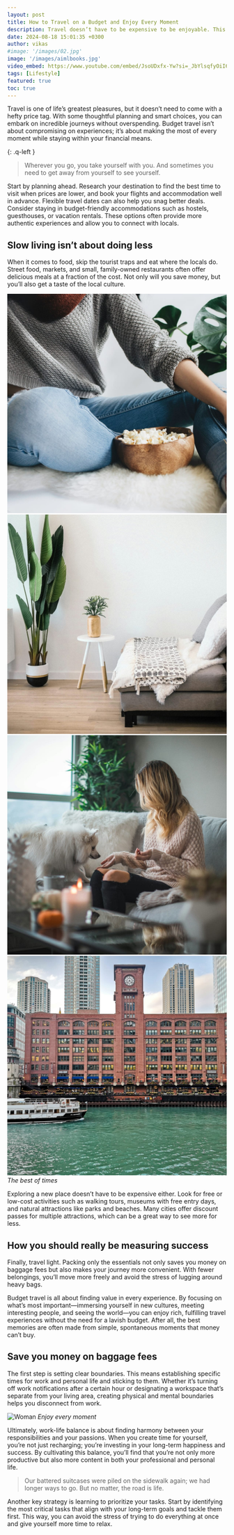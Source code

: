 ```yaml
---
layout: post
title: How to Travel on a Budget and Enjoy Every Moment
description: Travel doesn’t have to be expensive to be enjoyable. This article provides tips on how to make the most of your trips without breaking the bank, ensuring that you can explore the world and create unforgettable memories on a budget.
date: 2024-08-18 15:01:35 +0300
author: vikas
#image: '/images/02.jpg'
image: '/images/aimlbooks.jpg'
video_embed: https://www.youtube.com/embed/JsoUDxfx-Yw?si=_JbYlsqfyOiI6zFO
tags: [Lifestyle]
featured: true
toc: true
---
```


Travel is one of life’s greatest pleasures, but it doesn’t need to come with a hefty price tag. With some thoughtful planning and smart choices, you can embark on incredible journeys without overspending. Budget travel isn’t about compromising on experiences; it’s about making the most of every moment while staying within your financial means.

{: .q-left }
> Wherever you go, you take yourself with you. And sometimes you need to get away from yourself to see yourself.

Start by planning ahead. Research your destination to find the best time to visit when prices are lower, and book your flights and accommodation well in advance. Flexible travel dates can also help you snag better deals. Consider staying in budget-friendly accommodations such as hostels, guesthouses, or vacation rentals. These options often provide more authentic experiences and allow you to connect with locals.

## Slow living isn’t about doing less

When it comes to food, skip the tourist traps and eat where the locals do. Street food, markets, and small, family-owned restaurants often offer delicious meals at a fraction of the cost. Not only will you save money, but you’ll also get a taste of the local culture.

<div class="gallery-box">
  <div class="gallery">
    <img src="/images/02-2.jpg" loading="lazy">
    <img src="/images/02-3.jpg" loading="lazy">
    <img src="/images/02-4.jpg" loading="lazy">
    <img src="/images/02-5.jpg" loading="lazy">
  </div>
  <em>The best of times</em>
</div>

Exploring a new place doesn’t have to be expensive either. Look for free or low-cost activities such as walking tours, museums with free entry days, and natural attractions like parks and beaches. Many cities offer discount passes for multiple attractions, which can be a great way to see more for less.

## How you should really be measuring success

Finally, travel light. Packing only the essentials not only saves you money on baggage fees but also makes your journey more convenient. With fewer belongings, you’ll move more freely and avoid the stress of lugging around heavy bags.

Budget travel is all about finding value in every experience. By focusing on what’s most important—immersing yourself in new cultures, meeting interesting people, and seeing the world—you can enjoy rich, fulfilling travel experiences without the need for a lavish budget. After all, the best memories are often made from simple, spontaneous moments that money can’t buy.

## Save you money on baggage fees

The first step is setting clear boundaries. This means establishing specific times for work and personal life and sticking to them. Whether it’s turning off work notifications after a certain hour or designating a workspace that’s separate from your living area, creating physical and mental boundaries helps you disconnect from work.

![Woman]({{site.baseurl}}/images/02-1.jpg)
*Enjoy every moment*

Ultimately, work-life balance is about finding harmony between your responsibilities and your passions. When you create time for yourself, you’re not just recharging; you’re investing in your long-term happiness and success. By cultivating this balance, you’ll find that you’re not only more productive but also more content in both your professional and personal life.

> Our battered suitcases were piled on the sidewalk again; we had longer ways to go. But no matter, the road is life.

Another key strategy is learning to prioritize your tasks. Start by identifying the most critical tasks that align with your long-term goals and tackle them first. This way, you can avoid the stress of trying to do everything at once and give yourself more time to relax.